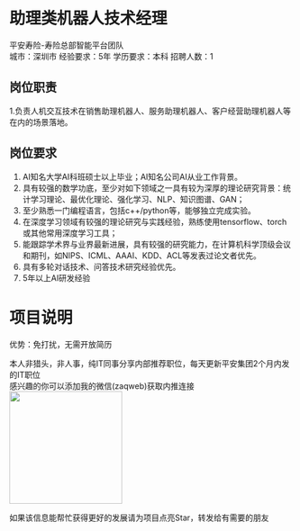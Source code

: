 # 助理类机器人技术经理
平安寿险-寿险总部智能平台团队  
城市：深圳市 经验要求：5年 学历要求：本科  招聘人数：1

## 岗位职责
1.负责人机交互技术在销售助理机器人、服务助理机器人、客户经营助理机器人等在内的场景落地。

## 岗位要求
1.	AI知名大学AI科班硕士以上毕业；AI知名公司AI从业工作背景。   
2.	具有较强的数学功底，至少对如下领域之一具有较为深厚的理论研究背景：统计学习理论、最优化理论、强化学习、NLP、知识图谱、GAN；   
3.	至少熟悉一门编程语言，包括c++/python等，能够独立完成实验。   
4.	在深度学习领域有较强的理论研究与实践经验，熟练使用tensorflow、torch或其他常用深度学习工具；   
5.	能跟踪学术界与业界最新进展，具有较强的研究能力，在计算机科学顶级会议和期刊，如NIPS、ICML、AAAI、KDD、ACL等发表过论文者优先。   
6.	具有多轮对话技术、问答技术研究经验优先。   
7.	5年以上AI研发经验

# 项目说明

优势：免打扰，无需开放简历

本人非猎头，非人事，纯IT同事分享内部推荐职位，每天更新平安集团2个月内发的IT职位  
感兴趣的你可以添加我的微信(zaqweb)获取内推连接  
<img src="https://github.com/zaqweb/PA-IT-JOBS/blob/master/WechatICode.jpeg"  height="200" width="200">

如果该信息能帮忙获得更好的发展请为项目点亮Star，转发给有需要的朋友




